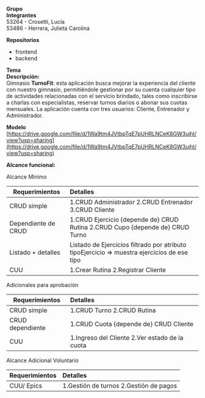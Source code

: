 **Grupo**  
**Integrantes**  
53264 \- Crosetti, Lucía  
53486 \- Herrera, Julieta Carolina

**Repositorios**

* frontend  
* backend

**Tema**  
**Descripción:**  
Gimnasio **TurnoFit**: esta aplicación busca mejorar la experiencia del cliente con nuestro gimnasio, permitiéndole gestionar por su cuenta cualquier tipo de actividades relacionadas con el servicio brindado, tales como inscribirse a charlas con especialistas, reservar turnos diarios o abonar sus cuotas mensuales. La aplicación cuenta con tres usuarios: Cliente, Entrenador y Administrador. 

**Modelo**  
[https://drive.google.com/file/d/1Wa9tm4JVtbpTqE7pUHRLNCeK8GW3ujhl/view?usp=sharing](https://drive.google.com/file/d/1Wa9tm4JVtbpTqE7pUHRLNCeK8GW3ujhl/view?usp=sharing)

**Alcance funcional:**

Alcance Mínimo

| Requerimientos | Detalles |
| ----- | :---- |
| CRUD simple | 1.CRUD Administrador 2.CRUD Entrenador 3.CRUD Cliente |
| Dependiente de CRUD | 1.CRUD Ejercicio {depende de} CRUD Rutina 2.CRUD Cupo {depende de} CRUD Turno |
| Listado \+ detalles | Listado de Ejercicios filtrado por atributo tipoEjercicio \=\> muestra ejercicios de ese tipo |
| CUU | 1.Crear Rutina 2.Registrar Cliente |

Adicionales para aprobación

| Requerimientos | Detalles |
| ----- | :---- |
| CRUD simple | 1.CRUD Turno 2.CRUD Rutina |
| CRUD dependiente | 1.CRUD Cuota {depende de} CRUD Cliente |
| CUU | 1.Ingreso del Cliente 2.Ver estado de la cuota |

Alcance Adicional Voluntario

| Requerimientos | Detalles |
| ----- | :---- |
| CUU/ Epics | 1.Gestión de turnos 2.Gestión de pagos |

